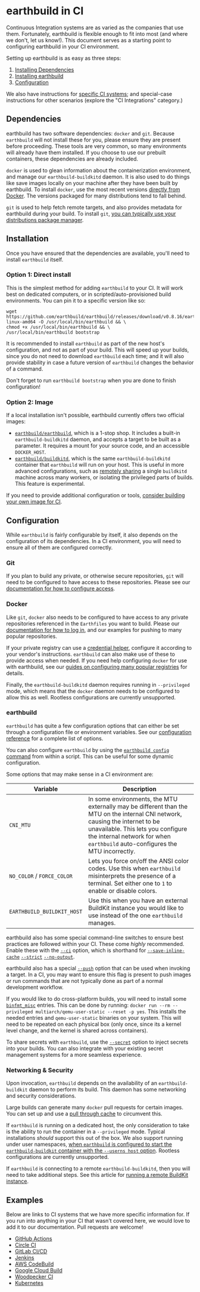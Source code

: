 # earthbuild in CI

Continuous Integration systems are as varied as the companies that use them. Fortunately, earthbuild is flexible enough to fit into most (and where we don't, let us know!). This document serves as a starting point to configuring earthbuild in your CI environment.

Setting up earthbuild is as easy as three steps:

 1. [Installing Dependencies](#dependencies)
 2. [Installing earthbuild](#installation)
 3. [Configuration](#configuration)

We also have instructions for [specific CI systems](#examples); and special-case instructions for other scenarios (explore the "CI Integrations" category.)

## Dependencies

earthbuild has two software dependencies: `docker` and `git`. Because `earthbuild` will not install these for you, please ensure they are present before proceeding. These tools are very common, so many environments will already have them installed. If you choose to use our prebuilt containers, these dependencies are already included.

`docker` is used to glean information about the containerization environment, and manage our `earthbuild-buildkitd` daemon. It is also used to do things like save images locally on your machine after they have been built by earthbuild. To install `docker`, use the most recent versions [directly from Docker](https://docs.docker.com/engine/install/#server). The versions packaged for many distributions tend to fall behind.

`git` is used to help fetch remote targets, and also provides metadata for earthbuild during your build. To install `git`, [you can typically use your distributions package manager](https://git-scm.com/download/linux).

## Installation

Once you have ensured that the dependencies are available, you'll need to install `earthbuild` itself.

### Option 1: Direct install

This is the simplest method for adding `earthbuild` to your CI. It will work best on dedicated computers, or in scripted/auto-provisioned build environments. You can pin it to a specific version like so:

```shell
wget https://github.com/earthbuild/earthbuild/releases/download/v0.8.16/earthbuild-linux-amd64 -O /usr/local/bin/earthbuild && \
chmod +x /usr/local/bin/earthbuild && \
/usr/local/bin/earthbuild bootstrap
```

It is recommended to install `earthbuild` as part of the new host's configuration, and not as part of your build. This will speed up your builds, since you do not need to download `earthbuild` each time; and it will also provide stability in case a future version of `earthbuild` changes the behavior of a command.

Don't forget to run `earthbuild bootstrap` when you are done to finish configuration!

### Option 2: Image

If a local installation isn't possible, earthbuild currently offers two official images:

- [`earthbuild/earthbuild`](https://hub.docker.com/r/earthbuild/earthbuild), which is a 1-stop shop. It includes a built-in `earthbuild-buildkitd` daemon, and accepts a target to be built as a parameter. It requires a mount for your source code, and an accessible `DOCKER_HOST`.
- [`earthbuild/buildkitd`](https://hub.docker.com/r/earthbuild/buildkitd), which is the same `earthbuild-buildkitd` container that `earthbuild` will run on your host. This is useful in more advanced configurations, such as [remotely sharing](./remote-buildkit.md) a single `buildkitd` machine across many workers, or isolating the privileged parts of builds. This feature is experimental.

If you need to provide additional configuration or tools, [consider building your own image for CI](build-an-earthbuild-ci-image.md).

## Configuration

While `earthbuild` is fairly configurable by itself, it also depends on the configuration of its dependencies. In a CI environment, you will need to ensure all of them are configured correctly.

### Git

If you plan to build any private, or otherwise secure repositories, `git` will need to be configured to have access to these repositories. Please see our [documentation for how to configure access](../guides/auth.md#git-authentication).

### Docker

Like `git`, `docker` also needs to be configured to have access to any private repositories referenced in the `Earthfiles` you want to build. Please our [documentation for how to log in](../guides/auth.md#docker-authentication), and our examples for pushing to many popular repositories.

If your private registry can use a [credential helper](https://docs.docker.com/engine/reference/commandline/login/#credential-helpers), configure it according to your vendor's instructions. `earthbuild` can also make use of these to provide access when needed. If you need help configuring `docker` for use with earthbuild, see our [guides on configuring many popular registries](../earthfile/earthfile.md) for details.

Finally, the `earthbuild-buildkitd` daemon requires running in `--privileged` mode, which means that the `docker` daemon needs to be configured to allow this as well. Rootless configurations are currently unsupported.

### earthbuild

`earthbuild` has quite a few configuration options that can either be set through a configuration file or environment variables. See our [configuration reference](../earthbuild-config/earthbuild-config.md) for a complete list of options.

You can also configure `earthbuild` by using the [`earthbuild config` command](../earthbuild-command/earthbuild-command.md#earthbuild-config) from within a script. This can be useful for some dynamic configuration.

Some options that may make sense in a CI environment are:

|          Variable          |                                                                                                                 Description                                                                                                                      |
|----------------------------|--------------------------------------------------------------------------------------------------------------------------------------------------------------------------------------------------------------------------------------------------|
| `CNI_MTU`                  | In some environments, the MTU externally may be different than the MTU on the internal CNI network, causing the internet to be unavailable. This lets you configure the internal network for when `earthbuild` auto-configures the MTU incorrectly. |
| `NO_COLOR` / `FORCE_COLOR` | Lets you force on/off the ANSI color codes. Use this when `earthbuild` misinterprets the presence of a terminal. Set either one to `1` to enable or disable colors.                                                                                 |
| `EARTHBUILD_BUILDKIT_HOST`    | Use this when you have an external BuildKit instance you would like to use instead of the one `earthbuild` manages.                                                                                                                                 |

earthbuild also has some special command-line switches to ensure best practices are followed within your CI. These come *highly* recommended. Enable these with the [`--ci`](../earthbuild-command/earthbuild-command.md#--ci) option, which is shorthand for [`--save-inline-cache`](../earthbuild-command/earthbuild-command.md#save-inline-cache) [`--strict`](../earthbuild-command/earthbuild-command.md#strict) [`--no-output`](../earthbuild-command/earthbuild-command.md#no-output).

earthbuild also has a special [`--push`](../earthfile/earthfile.md#push) option that can be used when invoking a target. In a CI, you may want to ensure this flag is present to push images or run commands that are not typically done as part of a normal development workflow.

If you would like to do cross-platform builds, you will need to install some [`binfmt_misc`](https://github.com/multiarch/qemu-user-static) entries. This can be done by running: `docker run --rm --privileged multiarch/qemu-user-static --reset -p yes`. This installs the needed entries and `qemu-user-static` binaries on your system. This will need to be repeated on each physical box (only once, since its a kernel level change, and the kernel is shared across containers).

To share secrets with `earthbuild`, use the [`--secret`](../earthfile/earthfile.md#secret-less-than-env-var-greater-than-less-than-secret-ref-greater-than) option to inject secrets into your builds. You can also integrate with your existing secret management systems for a more seamless experience.

### Networking & Security

Upon invocation, `earthbuild` depends on the availability of an `earthbuild-buildkit` daemon to perform its build. This daemon has some networking and security considerations.

Large builds can generate many `docker` pull requests for certain images. You can set up and use a [pull through cache](pull-through-cache.md) to circumvent this.

If `earthbuild` is running on a dedicated host, the only consideration to take is the ability to run the container in a `--privileged` mode. Typical installations *should* support this out of the box. We also support running under user namespaces, [when `earthbuild` is configured to start the `earthbuild-buildkit` container with the `--userns host` option](../earthbuild-config/earthbuild-config.md#buildkit_additional_args). Rootless configurations are currently unsupported.

If `earthbuild` is connecting to a remote `earthbuild-buildkitd`, then you will need to take additional steps. See this article for [running a remote BuildKit instance](remote-buildkit.md).

## Examples

Below are links to CI systems that we have more specific information for. If you run into anything in your CI that wasn't covered here, we would love to add it to our documentation. Pull requests are welcome!

 * [GitHub Actions](guides/gh-actions-integration.md)
 * [Circle CI](guides/circle-integration.md)
 * [GitLab CI/CD](guides/gitlab-integration.md)
 * [Jenkins](guides/jenkins.md)
 * [AWS CodeBuild](guides/codebuild-integration.md)
 * [Google Cloud Build](guides/google-cloud-build.md)
 * [Woodpecker CI](guides/woodpecker-integration.md)
 * [Kubernetes](guides/kubernetes.md)
